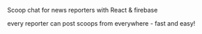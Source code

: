 
Scoop chat for news reporters with React & firebase 

every reporter can post scoops from everywhere - fast and easy!